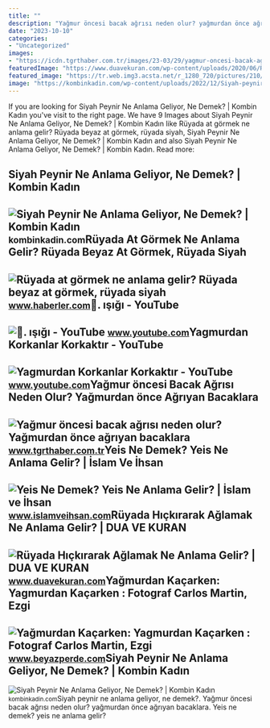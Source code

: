 ```yaml
---
title: ""
description: "Yağmur öncesi bacak ağrısı neden olur? yağmurdan önce ağrıyan bacaklara"
date: "2023-10-10"
categories:
- "Uncategorized"
images:
- "https://icdn.tgrthaber.com.tr/images/23-03/29/yagmur-oncesi-bacak-agrisi-neden-olur_-yagmurdan-once-agriyan-bacaklara-ne-iyi-gelir_.jpg"
featuredImage: "https://www.duavekuran.com/wp-content/uploads/2020/06/Ruyada-Hickirarak-Aglamak-Ne-Anlama-Gelir.jpg"
featured_image: "https://tr.web.img3.acsta.net/r_1280_720/pictures/210/030/21003084_20130503132317636.jpg"
image: "https://kombinkadin.com/wp-content/uploads/2022/12/Siyah-peynir-nedir-ne-anlama-gelir.png"
---
```


If you are looking for Siyah Peynir Ne Anlama Geliyor, Ne Demek? | Kombin Kadın you've visit to the right page. We have 9 Images about Siyah Peynir Ne Anlama Geliyor, Ne Demek? | Kombin Kadın like Rüyada at görmek ne anlama gelir? Rüyada beyaz at görmek, rüyada siyah, Siyah Peynir Ne Anlama Geliyor, Ne Demek? | Kombin Kadın and also Siyah Peynir Ne Anlama Geliyor, Ne Demek? | Kombin Kadın. Read more:

Siyah Peynir Ne Anlama Geliyor, Ne Demek? | Kombin Kadın
--------------------------------------------------------

 ![Siyah Peynir Ne Anlama Geliyor, Ne Demek? | Kombin Kadın](https://kombinkadin.com/wp-content/uploads/2022/12/Siyah-peynir-olayi-nedir-768x607.png) <small>kombinkadin.com</small>Rüyada At Görmek Ne Anlama Gelir? Rüyada Beyaz At Görmek, Rüyada Siyah
----------------------------------------------------------------------

 ![Rüyada at görmek ne anlama gelir? Rüyada beyaz at görmek, rüyada siyah](https://foto.haberler.com/haber/2019/10/30/ruyada-at-gormek-ne-anlama-gelir-12566959_7097_m.jpg) <small>www.haberler.com</small>🌙. ışığı - YouTube
------------------

 ![🌙. ışığı - YouTube](https://i.ytimg.com/vi/LogyG4H28pk/hq2.jpg) <small>www.youtube.com</small>Yagmurdan Korkanlar Korkaktır - YouTube
---------------------------------------

 ![Yagmurdan Korkanlar Korkaktır - YouTube](https://i.ytimg.com/vi/5jgHkSvRqIw/maxresdefault.jpg) <small>www.youtube.com</small>Yağmur öncesi Bacak Ağrısı Neden Olur? Yağmurdan önce Ağrıyan Bacaklara
-----------------------------------------------------------------------

 ![Yağmur öncesi bacak ağrısı neden olur? Yağmurdan önce ağrıyan bacaklara](https://icdn.tgrthaber.com.tr/images/23-03/29/yagmur-oncesi-bacak-agrisi-neden-olur_-yagmurdan-once-agriyan-bacaklara-ne-iyi-gelir_.jpg) <small>www.tgrthaber.com.tr</small>Yeis Ne Demek? Yeis Ne Anlama Gelir? | İslam Ve İhsan
-----------------------------------------------------

 ![Yeis Ne Demek? Yeis Ne Anlama Gelir? | İslam ve İhsan](https://www.islamveihsan.com/wp-content/uploads/2022/11/yeis-ne-demek-yeis-ne-anlama-gelir-189446.jpg) <small>www.islamveihsan.com</small>Rüyada Hıçkırarak Ağlamak Ne Anlama Gelir? | DUA VE KURAN
---------------------------------------------------------

 ![Rüyada Hıçkırarak Ağlamak Ne Anlama Gelir? | DUA VE KURAN](https://www.duavekuran.com/wp-content/uploads/2020/06/Ruyada-Hickirarak-Aglamak-Ne-Anlama-Gelir.jpg) <small>www.duavekuran.com</small>Yağmurdan Kaçarken: Yagmurdan Kaçarken : Fotograf Carlos Martin, Ezgi
---------------------------------------------------------------------

 ![Yağmurdan Kaçarken: Yagmurdan Kaçarken : Fotograf Carlos Martin, Ezgi](https://tr.web.img3.acsta.net/r_1280_720/pictures/210/030/21003084_20130503132317636.jpg) <small>www.beyazperde.com</small>Siyah Peynir Ne Anlama Geliyor, Ne Demek? | Kombin Kadın
--------------------------------------------------------

 ![Siyah Peynir Ne Anlama Geliyor, Ne Demek? | Kombin Kadın](https://kombinkadin.com/wp-content/uploads/2022/12/Siyah-peynir-nedir-ne-anlama-gelir.png) <small>kombinkadin.com</small>Siyah peynir ne anlama geliyor, ne demek?. Yağmur öncesi bacak ağrısı neden olur? yağmurdan önce ağrıyan bacaklara. Yeis ne demek? yeis ne anlama gelir?
